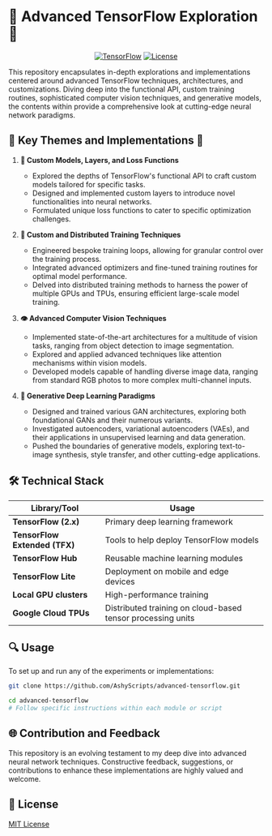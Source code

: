 # 🚀 Advanced TensorFlow Exploration 🚀

<div align="center">

[![TensorFlow](https://img.shields.io/badge/TensorFlow-2.x-orange?style=for-the-badge&logo=tensorflow)](https://www.tensorflow.org/)
[![License](https://img.shields.io/badge/License-MIT-blue?style=for-the-badge)](LICENSE)

</div>

This repository encapsulates in-depth explorations and implementations centered around advanced TensorFlow techniques, architectures, and customizations. Diving deep into the functional API, custom training routines, sophisticated computer vision techniques, and generative models, the contents within provide a comprehensive look at cutting-edge neural network paradigms.

## 🌟 Key Themes and Implementations 🌟

1. **🔧 Custom Models, Layers, and Loss Functions**
   - Explored the depths of TensorFlow's functional API to craft custom models tailored for specific tasks.
   - Designed and implemented custom layers to introduce novel functionalities into neural networks.
   - Formulated unique loss functions to cater to specific optimization challenges.

2. **🚄 Custom and Distributed Training Techniques**
   - Engineered bespoke training loops, allowing for granular control over the training process.
   - Integrated advanced optimizers and fine-tuned training routines for optimal model performance.
   - Delved into distributed training methods to harness the power of multiple GPUs and TPUs, ensuring efficient large-scale model training.

3. **👁 Advanced Computer Vision Techniques**
   - Implemented state-of-the-art architectures for a multitude of vision tasks, ranging from object detection to image segmentation.
   - Explored and applied advanced techniques like attention mechanisms within vision models.
   - Developed models capable of handling diverse image data, ranging from standard RGB photos to more complex multi-channel inputs.

4. **🎨 Generative Deep Learning Paradigms**
   - Designed and trained various GAN architectures, exploring both foundational GANs and their numerous variants.
   - Investigated autoencoders, variational autoencoders (VAEs), and their applications in unsupervised learning and data generation.
   - Pushed the boundaries of generative models, exploring text-to-image synthesis, style transfer, and other cutting-edge applications.

## 🛠 Technical Stack

| Library/Tool              | Usage                                                                                   |
|--------------------------|-----------------------------------------------------------------------------------------|
| **TensorFlow (2.x)**     | Primary deep learning framework                                                         |
| **TensorFlow Extended (TFX)** | Tools to help deploy TensorFlow models                                                   |
| **TensorFlow Hub**       | Reusable machine learning modules                                                        |
| **TensorFlow Lite**      | Deployment on mobile and edge devices                                                    |
| **Local GPU clusters**   | High-performance training                                                                |
| **Google Cloud TPUs**    | Distributed training on cloud-based tensor processing units                               |

## 🔍 Usage

To set up and run any of the experiments or implementations:
```bash
git clone https://github.com/AshyScripts/advanced-tensorflow.git

cd advanced-tensorflow
# Follow specific instructions within each module or script
```

## 🌐 Contribution and Feedback

This repository is an evolving testament to my deep dive into advanced neural network techniques. Constructive feedback, suggestions, or contributions to enhance these implementations are highly valued and welcome.

## 📜 License

[MIT License](LICENSE)
